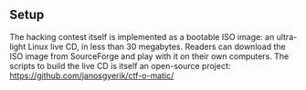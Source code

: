 ## Setup

The hacking contest itself is implemented as a bootable ISO
image: an ultra-light Linux live CD, in less than 30 megabytes.
Readers can download the ISO image from SourceForge and play with
it on their own computers. The scripts to build the live CD is
itself an open-source project:
https://github.com/janosgyerik/ctf-o-matic/
